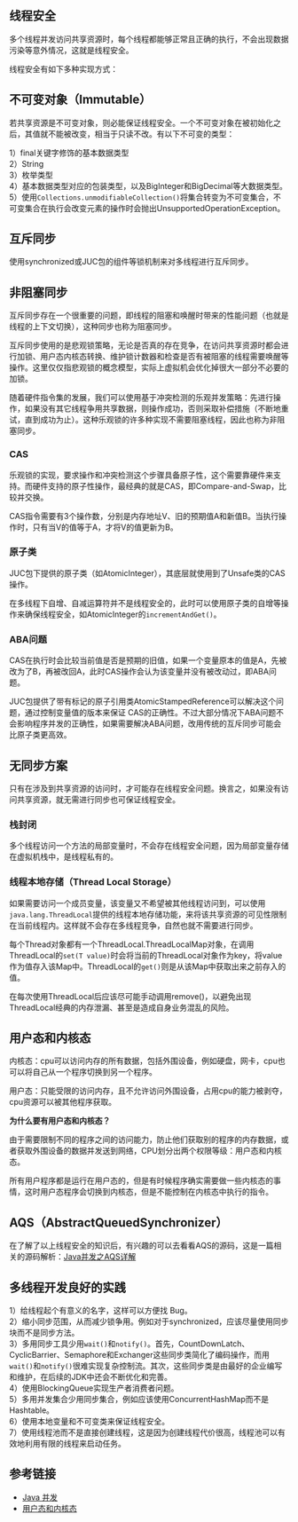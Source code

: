 <!--
date: 2022-02-14T22:46:12+08:00
lastmod: 2022-02-17T22:46:12+08:00
-->
## 线程安全

多个线程并发访问共享资源时，每个线程都能够正常且正确的执行，不会出现数据污染等意外情况，这就是线程安全。

线程安全有如下多种实现方式：

## 不可变对象（Immutable）

若共享资源是不可变对象，则必能保证线程安全。一个不可变对象在被初始化之后，其值就不能被改变，相当于只读不改。有以下不可变的类型：

1）final关键字修饰的基本数据类型<br>
2）String<br>
3）枚举类型<br>
4）基本数据类型对应的包装类型，以及BigInteger和BigDecimal等大数据类型。<br>
5）使用`Collections.unmodifiableCollection()`将集合转变为不可变集合，不可变集合在执行会改变元素的操作时会抛出UnsupportedOperationException。

## 互斥同步

使用synchronized或JUC包的组件等锁机制来对多线程进行互斥同步。

## 非阻塞同步

互斥同步存在一个很重要的问题，即线程的阻塞和唤醒时带来的性能问题（也就是线程的上下文切换），这种同步也称为阻塞同步。

互斥同步使用的是悲观锁策略，无论是否真的存在竞争，在访问共享资源时都会进行加锁、用户态内核态转换、维护锁计数器和检查是否有被阻塞的线程需要唤醒等操作。这里仅仅指悲观锁的概念模型，实际上虚拟机会优化掉很大一部分不必要的加锁。

随着硬件指令集的发展，我们可以使用基于冲突检测的乐观并发策略：先进行操作，如果没有其它线程争用共享数据，则操作成功，否则采取补偿措施（不断地重试，直到成功为止）。这种乐观锁的许多种实现不需要阻塞线程，因此也称为非阻塞同步。

### CAS

乐观锁的实现，要求操作和冲突检测这个步骤具备原子性，这个需要靠硬件来支持。而硬件支持的原子性操作，最经典的就是CAS，即Compare-and-Swap，比较并交换。

CAS指令需要有3个操作数，分别是内存地址V、旧的预期值A和新值B。当执行操作时，只有当V的值等于A，才将V的值更新为B。

### 原子类

JUC包下提供的原子类（如AtomicInteger），其底层就使用到了Unsafe类的CAS操作。

在多线程下自增、自减运算符并不是线程安全的，此时可以使用原子类的自增等操作来确保线程安全，如AtomicInteger的`incrementAndGet()`。

### ABA问题

CAS在执行时会比较当前值是否是预期的旧值，如果一个变量原本的值是A，先被改为了B，再被改回A，此时CAS操作会认为该变量并没有被改动过，即ABA问题。

JUC包提供了带有标记的原子引用类AtomicStampedReference可以解决这个问题，通过控制变量值的版本来保证 CAS的正确性。不过大部分情况下ABA问题不会影响程序并发的正确性，如果需要解决ABA问题，改用传统的互斥同步可能会比原子类更高效。

## 无同步方案

只有在涉及到共享资源的访问时，才可能存在线程安全问题。换言之，如果没有访问共享资源，就无需进行同步也可保证线程安全。

### 栈封闭

多个线程访问一个方法的局部变量时，不会存在线程安全问题，因为局部变量存储在虚拟机栈中，是线程私有的。

### 线程本地存储（Thread Local Storage）

如果需要访问一个成员变量，该变量又不希望被其他线程访问到，可以使用`java.lang.ThreadLocal`提供的线程本地存储功能，来将该共享资源的可见性限制在当前线程内。这样就不会存在多线程竞争，自然也就不需要进行同步。

每个Thread对象都有一个ThreadLocal.ThreadLocalMap对象，在调用ThreadLocal的`set(T value)`时会将当前的ThreadLocal对象作为key，将value作为值存入该Map中。ThreadLocal的`get()`则是从该Map中获取出来之前存入的值。

在每次使用ThreadLocal后应该尽可能手动调用remove()，以避免出现ThreadLocal经典的内存泄漏、甚至是造成自身业务混乱的风险。

## 用户态和内核态

内核态：cpu可以访问内存的所有数据，包括外围设备，例如硬盘，网卡，cpu也可以将自己从一个程序切换到另一个程序。

用户态：只能受限的访问内存，且不允许访问外围设备，占用cpu的能力被剥夺，cpu资源可以被其他程序获取。

**为什么要有用户态和内核态？**

由于需要限制不同的程序之间的访问能力，防止他们获取别的程序的内存数据，或者获取外围设备的数据并发送到网络，CPU划分出两个权限等级：用户态和内核态。

所有用户程序都是运行在用户态的，但是有时候程序确实需要做一些内核态的事情，这时用户态程序会切换到内核态，但是不能控制在内核态中执行的指令。

## AQS（AbstractQueuedSynchronizer）

在了解了以上线程安全的知识后，有兴趣的可以去看看AQS的源码，这是一篇相关的源码解析：[Java并发之AQS详解](https://www.cnblogs.com/waterystone/p/4920797.html)

## 多线程开发良好的实践

1）给线程起个有意义的名字，这样可以方便找 Bug。<br>
2）缩小同步范围，从而减少锁争用。例如对于synchronized，应该尽量使用同步块而不是同步方法。<br>
3）多用同步工具少用`wait()`和`notify()`。首先，CountDownLatch、CyclicBarrier、Semaphore和Exchanger这些同步类简化了编码操作，而用`wait()`和`notify()`很难实现复杂控制流。其次，这些同步类是由最好的企业编写和维护，在后续的JDK中还会不断优化和完善。<br>
4）使用BlockingQueue实现生产者消费者问题。<br>
5）多用并发集合少用同步集合，例如应该使用ConcurrentHashMap而不是Hashtable。<br>
6）使用本地变量和不可变类来保证线程安全。<br>
7）使用线程池而不是直接创建线程，这是因为创建线程代价很高，线程池可以有效地利用有限的线程来启动任务。

## 参考链接

* [Java 并发](http://www.cyc2018.xyz/Java/Java%20%E5%B9%B6%E5%8F%91.html)
* [用户态和内核态](https://www.cnblogs.com/maxigang/p/9041080.html)